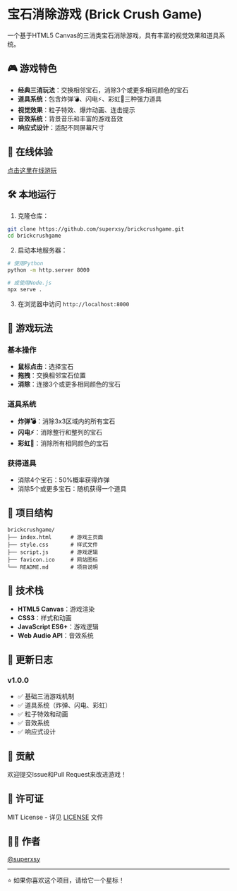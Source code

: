 # 宝石消除游戏 (Brick Crush Game)

一个基于HTML5 Canvas的三消类宝石消除游戏，具有丰富的视觉效果和道具系统。

## 🎮 游戏特色

- **经典三消玩法**：交换相邻宝石，消除3个或更多相同颜色的宝石
- **道具系统**：包含炸弹💣、闪电⚡、彩虹🌈三种强力道具
- **视觉效果**：粒子特效、爆炸动画、连击提示
- **音效系统**：背景音乐和丰富的游戏音效
- **响应式设计**：适配不同屏幕尺寸

## 🚀 在线体验

[点击这里在线游玩](https://superxsy.github.io/brickcrushgame/)

## 🛠️ 本地运行

1. 克隆仓库：
```bash
git clone https://github.com/superxsy/brickcrushgame.git
cd brickcrushgame
```

2. 启动本地服务器：
```bash
# 使用Python
python -m http.server 8000

# 或使用Node.js
npx serve .
```

3. 在浏览器中访问 `http://localhost:8000`

## 🎯 游戏玩法

### 基本操作
- **鼠标点击**：选择宝石
- **拖拽**：交换相邻宝石位置
- **消除**：连接3个或更多相同颜色的宝石

### 道具系统
- **炸弹💣**：消除3x3区域内的所有宝石
- **闪电⚡**：消除整行和整列的宝石
- **彩虹🌈**：消除所有相同颜色的宝石

### 获得道具
- 消除4个宝石：50%概率获得炸弹
- 消除5个或更多宝石：随机获得一个道具

## 📁 项目结构

```
brickcrushgame/
├── index.html      # 游戏主页面
├── style.css       # 样式文件
├── script.js       # 游戏逻辑
├── favicon.ico     # 网站图标
└── README.md       # 项目说明
```

## 🔧 技术栈

- **HTML5 Canvas**：游戏渲染
- **CSS3**：样式和动画
- **JavaScript ES6+**：游戏逻辑
- **Web Audio API**：音效系统

## 📝 更新日志

### v1.0.0
- ✅ 基础三消游戏机制
- ✅ 道具系统（炸弹、闪电、彩虹）
- ✅ 粒子特效和动画
- ✅ 音效系统
- ✅ 响应式设计

## 🤝 贡献

欢迎提交Issue和Pull Request来改进游戏！

## 📄 许可证

MIT License - 详见 [LICENSE](LICENSE) 文件

## 👨‍💻 作者

[@superxsy](https://github.com/superxsy)

---

⭐ 如果你喜欢这个项目，请给它一个星标！